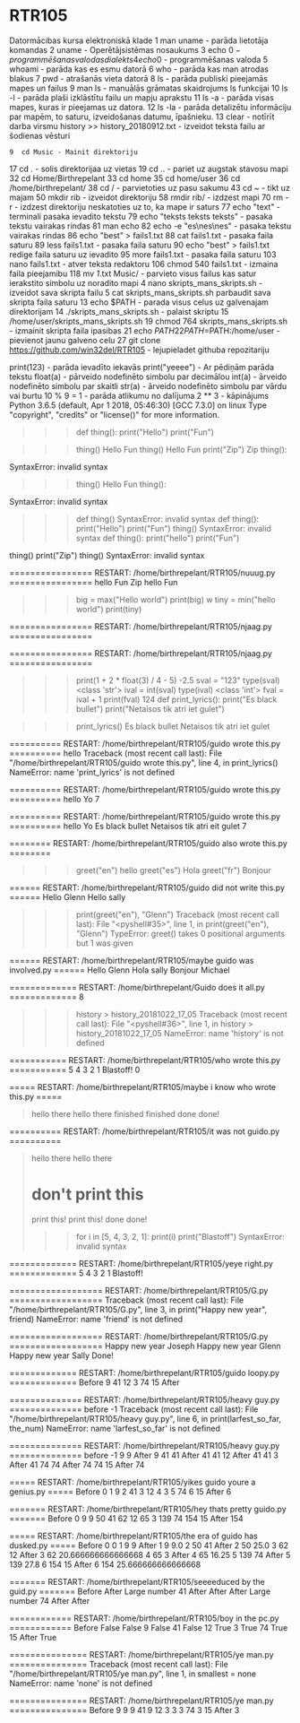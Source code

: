 # RTR105
Datormācibas kursa elektroniskā klade
    1  man uname - parāda lietotāja komandas
    2  uname - Operētājsistēmas nosaukums
    3  echo $0 - programmēšanas valodas dialekts
    4  echo 0$ - programmēšanas valoda
    5  whoami - parāda kas es esmu datorā
    6  who - parāda kas man atrodas blakus
    7  pwd - atrašanās vieta datorā
    8  ls - parāda publiski pieejamās mapes un failus
    9  man ls - manuālās grāmatas skaidrojums ls funkcijai
   10  ls -l - parāda plaši izklāstītu failu un mapju aprakstu
   11  ls -a - parāda visas mapes, kuras ir pieejamas uz datora.
   12  ls -la - parāda detalizētu informāciju par mapēm, to saturu, izveidošanas datumu, īpašnieku.
   13  clear - notīrīt darba virsmu
   history >> history_20180912.txt - izveidot teksta failu ar šodienas vēsturi
    
    

    9  cd Music - Mainit direktoriju
   17  cd . - solis direktorijaa uz vietas
   19  cd .. - pariet uz augstak stavosu mapi
   32  cd Home/Birthrepelant
   33  cd home
   35  cd home/user
   36  cd /home/birthrepelant/
   38  cd / - parvietoties uz pasu sakumu
   43  cd ~ - tikt uz majam
   50  mkdir rib - izveidot direktoriju
   58  rmdir rib/ - izdzest mapi
   70  rm -r - izdzest direktoriju neskatoties uz to, ka mape ir saturs
   77  echo  "text" - terminali pasaka ievadito tekstu
   79  echo "teksts
teksts
teksts" - pasaka tekstu vairakas rindas
   81  man echo
   82  echo -e "es\nes\nes" - pasaka tekstu vairakas rindas
   86  echo "best" > fails1.txt
   88  cat fails1.txt - pasaka faila saturu
   89  less fails1.txt  - pasaka faila saturu
   90  echo "best" > fails1.txt redige faila saturu uz ievadito
   95  more fails1.txt  - pasaka faila saturu
  103  nano fails1.txt - atver teksta redaktoru
  106  chmod 540 fails1.txt - izmaina faila pieejamibu
  118  mv *1*.txt Music/ - parvieto visus failus kas satur ierakstito simbolu uz noradito mapi
    4  nano skripts_mans_skripts.sh - izveidot sava skripta failu
    5  cat skripts_mans_skripts.sh parbaudit sava skripta faila saturu
   13  echo $PATH - parada visus celus uz galvenajam direktorijam
   14  ./skripts_mans_skripts.sh - palaist skriptu
   15  /home/user/skripts_mans_skripts.sh
   19  chmod 764 skripts_mans_skripts.sh - izmainit skripta faila ipasibas
   21  echo $PATH
   22  PATH=$PATH:/home/user - pievienot jaunu galveno celu
   27  git clone https://github.com/win32del/RTR105 - lejupieladet githuba repozitariju

print(123) - parāda ievadīto iekavās
print("yeeee") - Ar pēdiņām parāda tekstu
float(a) - pārveido nodefinēto simbolu par decimālou
int(a) - ārveido nodefinēto simbolu par skaitli
str(a) - ārveido nodefinēto simbolu par  vārdu vai burtu
10 % 9 = 1 - parāda atlikumu no dalījuma
2 ** 3 - kāpinājums
Python 3.6.5 (default, Apr  1 2018, 05:46:30) 
[GCC 7.3.0] on linux
Type "copyright", "credits" or "license()" for more information.
>>> def thing():
	print("Hello")
	print("Fun")

	
>>> thing()
Hello
Fun
>>> thing()
Hello
Fun
>>> print("Zip")
Zip
>>> thing():
	
SyntaxError: invalid syntax
>>> thing()
Hello
Fun
>>> thing():
	
SyntaxError: invalid syntax
>>> def thing()
SyntaxError: invalid syntax
>>> def thing():
	print("Hello")
	print("Fun")
thing()
SyntaxError: invalid syntax
>>> def thing():
    print("hello")
    print("Fun")

thing()
print("Zip")
thing()
SyntaxError: invalid syntax
>>> 
================ RESTART: /home/birthrepelant/RTR105/nuuug.py ================
hello
Fun
Zip
hello
Fun
>>> big = max("Hello world")
>>> print(big)
w
>>> tiny = min("hello world")
>>> print(tiny)
 
>>> 
================ RESTART: /home/birthrepelant/RTR105/njaag.py ================
>>> 
================ RESTART: /home/birthrepelant/RTR105/njaag.py ================
>>> print(1 + 2 * float(3) / 4 - 5)
-2.5
>>> sval = "123"
>>> type(sval)
<class 'str'>
>>> ival = int(sval)
>>> type(ival)
<class 'int'>
>>> fval = ival + 1
>>> print(fval)
124
>>> def print_lyrics():
	print("Es black bullet")
	print("Netaisos tik atri iet gulet")

	
>>> print_lyrics()
Es black bullet
Netaisos tik atri iet gulet
>>> 
========== RESTART: /home/birthrepelant/RTR105/guido wrote this.py ==========
hello
Traceback (most recent call last):
  File "/home/birthrepelant/RTR105/guido wrote this.py", line 4, in <module>
    print_lyrics()
NameError: name 'print_lyrics' is not defined
>>> 
========== RESTART: /home/birthrepelant/RTR105/guido wrote this.py ==========
hello
Yo
7
>>> 
========== RESTART: /home/birthrepelant/RTR105/guido wrote this.py ==========
hello
Yo
Es black bullet
Netaisos tik atri eit gulet
7
>>> 
======== RESTART: /home/birthrepelant/RTR105/guido also wrote this.py ========
>>> greet("en")
hello
>>> greet("es")
Hola
>>> greet("fr")
Bonjour
>>> 
====== RESTART: /home/birthrepelant/RTR105/guido did not write this.py ======
Hello Glenn
Hello sally
>>> print(greet("en"), "Glenn")
Traceback (most recent call last):
  File "<pyshell#35>", line 1, in <module>
    print(greet("en"), "Glenn")
TypeError: greet() takes 0 positional arguments but 1 was given
>>> 
====== RESTART: /home/birthrepelant/RTR105/maybe guido was involved.py ======
Hello Glenn
Hola sally
Bonjour Michael
>>> 
============= RESTART: /home/birthrepelant/Guido does it all.py =============
8
>>> history > history_20181022_17_05
Traceback (most recent call last):
  File "<pyshell#36>", line 1, in <module>
    history > history_20181022_17_05
NameError: name 'history' is not defined
>>> 

=========== RESTART: /home/birthrepelant/RTR105/who wrote this.py ===========
5
4
3
2
1
Blastoff!
0
>>> 
===== RESTART: /home/birthrepelant/RTR105/maybe i know who wrote this.py =====
>hello there
hello there
>finished
finished
>done
done!
>>> 
========== RESTART: /home/birthrepelant/RTR105/it was not guido.py ==========
>hello there
hello there
># don't print this
>print this!
print this!
>done
done!
>>> for i in [5, 4, 3, 2, 1]:
	print(i)
print("Blastoff")
SyntaxError: invalid syntax
>>> 
============= RESTART: /home/birthrepelant/RTR105/yeye right.py =============
5
4
3
2
1
Blastoff!
>>> 
================== RESTART: /home/birthrepelant/RTR105/G.py ==================
Traceback (most recent call last):
  File "/home/birthrepelant/RTR105/G.py", line 3, in <module>
    print("Happy new year", friend)
NameError: name 'friend' is not defined
>>> 
================== RESTART: /home/birthrepelant/RTR105/G.py ==================
Happy new year Joseph
Happy new year Glenn
Happy new year Sally
Done!
>>> 
============= RESTART: /home/birthrepelant/RTR105/guido loopy.py =============
Before
9
41
12
3
74
15
After
>>> 
============== RESTART: /home/birthrepelant/RTR105/heavy guy.py ==============
before -1
Traceback (most recent call last):
  File "/home/birthrepelant/RTR105/heavy guy.py", line 6, in <module>
    print(larfest_so_far, the_num)
NameError: name 'larfest_so_far' is not defined
>>> 
============== RESTART: /home/birthrepelant/RTR105/heavy guy.py ==============
before -1
9 9
After 9
41 41
After 41
41 12
After 41
41 3
After 41
74 74
After 74
74 15
After 74
>>> 
===== RESTART: /home/birthrepelant/RTR105/yikes guido youre a genius.py =====
Before 0
1 9
2 41
3 12
4 3
5 74
6 15
After 6
>>> 
======= RESTART: /home/birthrepelant/RTR105/hey thats pretty guido.py =======
Before 0
9 9
50 41
62 12
65 3
139 74
154 15
After 154
>>> 
===== RESTART: /home/birthrepelant/RTR105/the era of guido has dusked.py =====
Before 0 0
1 9 9
After 1 9 9.0
2 50 41
After 2 50 25.0
3 62 12
After 3 62 20.666666666666668
4 65 3
After 4 65 16.25
5 139 74
After 5 139 27.8
6 154 15
After 6 154 25.666666666666668
>>> 
======= RESTART: /home/birthrepelant/RTR105/seeeeduced by the guid.py =======
Before
After
Large number 41
After
After
After
Large number 74
After
After
>>> 
============ RESTART: /home/birthrepelant/RTR105/boy in the pc.py ============
Before False
False 9
False 41
False 12
True 3
True 74
True 15
After True
>>> 
=============== RESTART: /home/birthrepelant/RTR105/ye man.py ===============
Traceback (most recent call last):
  File "/home/birthrepelant/RTR105/ye man.py", line 1, in <module>
    smallest = none
NameError: name 'none' is not defined
>>> 
=============== RESTART: /home/birthrepelant/RTR105/ye man.py ===============
Before
9 9
9 41
9 12
3 3
3 74
3 15
After 3
>>> 

